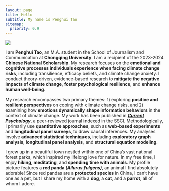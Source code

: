 ```yaml
---
layout: page
title: Hello
subtitle: My name is Penghui Tao
sitemap:
  priority: 0.9
---
```


<img src="{{ '/assets/img/penghui.png' | prepend: site.baseurl }}" id="about-img">

<div id="describe-text">
	<p align="left">I am <b>Penghui Tao</b>, an M.A. student in the School of Journalism and Communication at <b>Chongqing University</b>. I am a recipient of the 2023-2024 <b>Chinese National Scholarship</b>. My research focuses on the <b>emotional and cognitive processes individuals experience when facing climate change risks</b>, including transilience, efficacy beliefs, and climate change anxiety. I conduct theory-driven, evidence-based research to <b>mitigate the negative impacts of climate change</b>, <b>foster psychological resilience</b>, and <b>enhance human well-being</b>.</p>

<p align="left">My research encompasses two primary themes: 1) exploring <b>positive and resilient perspectives</b> on coping with climate change risks, and 2) examining how <b>emotions dynamically shape information behaviors</b> in the context of climate change. My work has been published in <b><i><a href="https://doi.org/10.1007/s12144-024-06864-y">Current Psychology</i></b></a>, a peer-reviewed journal indexed in the SSCI. Methodologically, I primarily use <b>quantitative approaches</b>, such as <b>web-based experiments</b> and <b>longitudinal panel surveys</b>, to draw causal inferences. My analyses involve <b>advanced statistical techniques</b>, including <b>exploratory graph analysis</b>, <b>longitudinal panel analysis</b>, and <b>structural equation modeling</b>.</p>

<p align="left">I grew up in a beautiful town nestled within one of China’s vast national forest parks, which inspired my lifelong love for nature. In my free time, I enjoy <b>hiking</b>, <b>meditating</b>, and <b>spending time with animals</b>. My profile picture features a <b>red panda <i>(Ailurus fulgens)</i></b>, an animal I find absolutely adorable! Since red pandas are a <b>protected species</b> in China, I can’t have one as a pet, but I share my home with a <b>dog</b>, a <b>cat</b>, and a <b>parrot</b>, all of whom I adore.</p>
